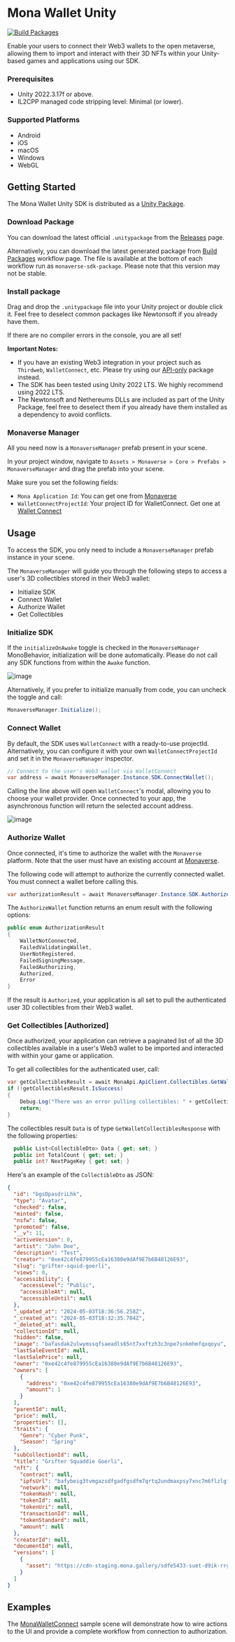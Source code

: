 # Mona Wallet Unity

[![Build Packages](https://github.com/monaverse/mona-wallet-unity/actions/workflows/build-sdk-package.yml/badge.svg?branch=main)](https://github.com/monaverse/mona-wallet-unity/actions/workflows/build-sdk-package.yml?query=branch%3Amain)


Enable your users to connect their Web3 wallets to the open metaverse, allowing them to import and interact with their 3D NFTs within your Unity-based games and applications using our SDK.

### Prerequisites
- Unity 2022.3.17f or above.
- IL2CPP managed code stripping level: Minimal (or lower).

### Supported Platforms
- Android
- iOS
- macOS
- Windows
- WebGL

## Getting Started

The Mona Wallet Unity SDK is distributed as a [Unity Package](https://docs.unity3d.com/Manual/PackagesList.html).

### Download Package

You can download the latest official `.unitypackage` from the [Releases](https://github.com/monaverse/mona-wallet-unity/releases) page.

Alternatively, you can download the latest generated package from [Build Packages](https://github.com/monaverse/mona-wallet-unity/actions/workflows/build-sdk-package.yml?query=branch%3Amain) workflow page. The file is available at the bottom of each workflow run as `monaverse-sdk-package`. Please note that this version may not be stable.

### Install package

Drag and drop the `.unitypackage` file into your Unity project or double click it. Feel free to deselect common packages like Newtonsoft if you already have them.

If there are no compiler errors in the console, you are all set!

**Important Notes:**

- If you have an existing Web3 integration in your project such as `Thirdweb`, `WalletConnect`, etc. Please try using our [API-only](https://github.com/monaverse/mona-wallet-unity/tree/main/Assets/Monaverse/Core/Plugins/Mona/com.monaverse.api) package instead.
- The SDK has been tested using Unity 2022 LTS. We highly recommend using 2022 LTS.
- The Newtonsoft and Nethereums DLLs are included as part of the Unity Package, feel free to deselect them if you already have them installed as a dependency to avoid conflicts.

### Monaverse Manager
All you need now is a `MonaverseManager` prefab present in your scene.

In your project window, navigate to `Assets > Monaverse > Core > Prefabs > MonaverseManager` and drag the prefab into your scene.

Make sure you set the following fields:
- `Mona Application Id`: You can get one from [Monaverse](https://Monaverse.com)
- `WalletConnectProjectId`: Your project ID for WalletConnect. Get one at [Wallet Connect](https://cloud.walletconnect.com/sign-up)

## Usage

To access the SDK, you only need to include a `MonaverseManager` prefab instance in your scene.

The `MonaverseManager` will guide you through the following steps to access a user's 3D collectibles stored in their Web3 wallet:

- Initialize SDK
- Connect Wallet
- Authorize Wallet
- Get Collectibles

### Initialize SDK

If the `initializeOnAwake` toggle is checked in the `MonaverseManager` MonoBehavior, initialization will be done automatically. Please do not call any SDK functions from within the `Awake` function.

![image](https://github.com/monaverse/mona-wallet-unity/assets/708754/20456f7f-ac09-48d5-bcd6-cb0856e7ae74)

Alternatively, if you prefer to initialize manually from code, you can uncheck the toggle and call:

```C#
MonaverseManager.Initialize();
```

### Connect Wallet
By default, the SDK uses `WalletConnect` with a ready-to-use projectId. Alternatively, you can configure it with your own `WalletConnectProjectId` and set it in the `MonaverseManager` inspector.

```C#
// Connect to the user's Web3 wallet via WalletConnect
var address = await MonaverseManager.Instance.SDK.ConnectWallet();
```

Calling the line above will open `WalletConnect`'s modal, allowing you to choose your wallet provider.
Once connected to your app, the asynchronous function will return the selected account address.

![image](https://github.com/monaverse/mona-wallet-unity/assets/708754/348bffeb-6565-4c46-a0eb-7c6ec6416160)

### Authorize Wallet
Once connected, it's time to authorize the wallet with the `Monaverse` platform. Note that the user must have an existing account at [Monaverse](https://monaverse.com/).

The following code will attempt to authorize the currently connected wallet. You must connect a wallet before calling this.

```C#
var authorizationResult = await MonaverseManager.Instance.SDK.AuthorizeWallet();
```

The `AuthorizeWallet` function returns an enum result with the following options:

```C#
public enum AuthorizationResult
{
    WalletNotConnected,
    FailedValidatingWallet,
    UserNotRegistered,
    FailedSigningMessage,
    FailedAuthorizing,
    Authorized,
    Error
}
```

If the result is `Authorized`, your application is all set to pull the authenticated user 3D collectibles from their Web3 wallet.

### Get Collectibles [Authorized]
Once authorized, your application can retrieve a paginated list of all the 3D collectibles available in a user's Web3 wallet to be imported and interacted with within your game or application.

To get all collectibles for the authenticated user, call:

```C#
var getCollectiblesResult = await MonaApi.ApiClient.Collectibles.GetWalletCollectibles();
if (!getCollectiblesResult.IsSuccess)
{
    Debug.Log("There was an error pulling collectibles: " + getCollectiblesResult.Message);
    return;
}
```

The collectibles result `Data` is of type `GetWalletCollectiblesResponse` with the following properties:

```C#
  public List<CollectibleDto> Data { get; set; }
  public int TotalCount { get; set; }
  public int? NextPageKey { get; set; }
```

Here's an example of the `CollectibleDto` as JSON:

```JSON
{
  "id": "bgsDpasdriLhk",
  "type": "Avatar",
  "checked": false,
  "minted": false,
  "nsfw": false,
  "promoted": false,
  "__v": 11,
  "activeVersion": 0,
  "artist": "John Doe",
  "description": "Test",
  "creator": "0xe42c4fe879955cEa16380e9dAf9E7b6B48126E93",
  "slug": "grifter-squid-goerli",
  "views": 0,
  "accessibility": {
    "accessLevel": "Public",
    "accessibleAt": null,
    "accessibleUntil": null
  },
  "_updated_at": "2024-05-03T18:36:56.258Z",
  "_created_at": "2024-05-03T18:32:35.784Z",
  "_deleted_at": null,
  "collectionId": null,
  "hidden": false,
  "image": "bafasdak2ulwymssqfsaeadls65nt7xxftzh3c3npe7snkmhmfqxqoyu",
  "lastSaleEventId": null,
  "lastSalePrice": null,
  "owner": "0xe42c4fe879955cEa16380e9dAf9E7b6B48126E93",
  "owners": [
    {
      "address": "0xe42c4fe879955cEa16380e9dAf9E7b6B48126E93",
      "amount": 1
    }
  ],
  "parentId": null,
  "price": null,
  "properties": [],
  "traits": {
    "Genre": "Cyber Punk",
    "Season": "Spring"
  },
  "subCollectionId": null,
  "title": "Grifter Squaddie Goerli",
  "nft": {
    "contract": null,
    "ipfsUrl": "bafybeig3tvmgazsdfgadfgsdfm7qrtq2undmaxpsy7xnc7m6flzlgffy",
    "network": null,
    "tokenHash": null,
    "tokenId": null,
    "tokenUri": null,
    "transactionId": null,
    "tokenStandard": null,
    "amount": null
  },
  "creatorId": null,
  "documentId": null,
  "versions": [
    {
      "asset": "https://cdn-staging.mona.gallery/sdfe5433-suet-d9ik-rrgl-fsdfrww.vrm"
    }
  ]
}
```

## Examples

The [MonaWalletConnect](https://github.com/monaverse/mona-wallet-unity/tree/main/Assets/Monaverse/Examples/MonaWalletConnect) sample scene will demonstrate how to wire actions to the UI and provide a complete workflow from connection to authorization.





